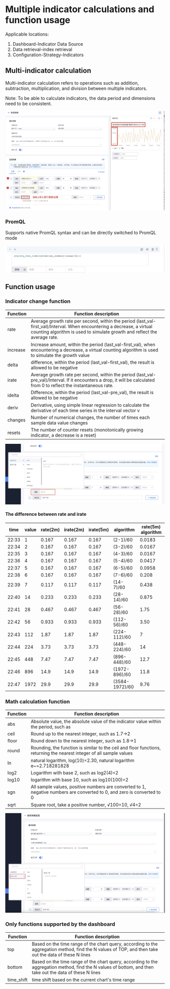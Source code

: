 # Multiple indicator calculations and function usage


Applicable locations:

1. Dashboard-Indicator Data Source
2. Data retrieval-index retrieval
3. Configuration-Strategy-Indicators


## Multi-indicator calculation

Multi-indicator calculation refers to operations such as addition, subtraction, multiplication, and division between multiple indicators.

Note: To be able to calculate indicators, the data period and dimensions need to be consistent.

![](media/16614168957501.jpg)

### PromQL

Supports native PromQL syntax and can be directly switched to PromQL mode

![](media/16614142376385.jpg)


## Function usage


### Indicator change function


Function | Function description
---|---
rate | Average growth rate per second, within the period (last_val-first_val)/Interval. When encountering a decrease, a virtual counting algorithm is used to simulate growth and reflect the average rate.
increase | Increase amount, within the period (last_val-first_val), when encountering a decrease, a virtual counting algorithm is used to simulate the growth value
delta | difference, within the period (last_val-first_val), the result is allowed to be negative
irate | Average growth rate per second, within the period (last_val-pre_val)/Interval. If it encounters a drop, it will be calculated from 0 to reflect the instantaneous rate.
idelta|Difference, within the period (last_val-pre_val), the result is allowed to be negative
deriv | Derivative, using simple linear regression to calculate the derivative of each time series in the interval vector v
changes | Number of numerical changes, the number of times each sample data value changes
resets | The number of counter resets (monotonically growing indicator, a decrease is a reset)

![](media/16614140818309.jpg)


#### The difference between rate and irate

time | value | rate(2m) | irate(2m)| irate(5m) | algorithm | rate(5m) algorithm |
---|---|---|---|---|---|---
22:33 | 1 | 0.167 | 0.167 | 0.167 | (2-1)/60 | 0.0183
22:34 | 2 | 0.167 | 0.167 | 0.167 | (3-2)/60 | 0.0167
22:35 | 3 | 0.167 | 0.167 | 0.167 | (4-3)/60 | 0.0167
22:36 | 4 | 0.167 | 0.167 | 0.167 | (5-4)/60 | 0.0417
22:37 | 5 | 0.167 | 0.167 | 0.167 | (6-5)/60 | 0.0958
22:38 | 6 | 0.167 | 0.167 | 0.167 | (7-6)/60 | 0.208
22:39 | 7 | 0.117 | 0.117 | 0.117 | (14-7)/60 | 0.438
22:40 | 14 | 0.233 | 0.233 | 0.233 | (28-14)/60 | 0.875
22:41 | 28 | 0.467 | 0.467 | 0.467 | (56-28)/60 | 1.75
22:42 | 56 | 0.933 | 0.933 | 0.933 | (112-56)/60 | 3.50
22:43 | 112 | 1.87 | 1.87 | 1.87 | (224-112)/60 | 7
22:44 | 224 | 3.73 | 3.73 | 3.73 | (448-224)/60 | 14
22:45 | 448 | 7.47 | 7.47 | 7.47 | (896-448)/60 | 12.7
22:46 | 896 | 14.9 | 14.9 | 14.9 | (1972-896)/60 | 11.8
22:47 | 1972 | 29.9 | 29.9 | 29.9 | (3584-1972)/60 | 9.76



### Math calculation function

Function | Function description
---|---
abs | Absolute value, the absolute value of the indicator value within the period, such as |v1|, |v2|, |v3|
ceil | Round up to the nearest integer, such as 1.7->2
floor | Round down to the nearest integer, such as 1.8->1
round | Rounding, the function is similar to the ceil and floor functions, returning the nearest integer of all sample values
ln | natural logarithm, log(10)=2.30, natural logarithm e~=2.718281828
log2 | Logarithm with base 2, such as log2(4)=2
log10 | logarithm with base 10, such as log10(100)=2
sgn | All sample values, positive numbers are converted to 1, negative numbers are converted to 0, and zero is converted to 0
sqrt | Square root, take a positive number, √100=10, √4=2

![](media/16614140736996.jpg)

### Only functions supported by the dashboard

Function | Function description
---|---
top | Based on the time range of the chart query, according to the aggregation method, find the N values of TOP, and then take out the data of these N lines
bottom | Based on the time range of the chart query, according to the aggregation method, find the N values of bottom, and then take out the data of these N lines
time_shift | time shift based on the current chart's time range